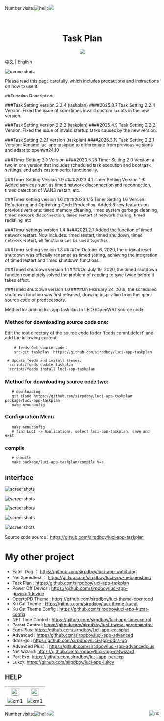 Number visits:![hello](https://views.whatilearened.today/views/github/sirpdboy/deplives.svg)[![](https://img.shields.io/badge/TGGroup-ClickJoin-FFFFFF.svg)](https://t.me/joinchat/AAAAAEpRF88NfOK5vBXGBQ)

<h1 align="center">
  <br>Task Plan<br>
</h1>

  <p align="center">

  <a target="_blank" href="https://github.com/sirpdboy/luci-app-taskplan/releases">
    <img src="https://img.shields.io/github/release/sirpdboy/luci-app-taskplan.svg?style=flat-square&label=Taskplan&colorB=green">
  </a>
</p>

[中文](README_CN.md) | English


![screenshots](https://raw.githubusercontent.com/sirpdboy/openwrt/master/doc/说明1.jpg)

Please read this page carefully, which includes precautions and instructions on how to use it.

##Function Description:

###Task Setting Version 2.2.4 (taskplan)
####2025.8.7 Task Setting 2.2.4 Version: Fixed the issue of sometimes invalid custom scripts in the new version.

###Task Setting Version 2.2.2 (taskplan)
####2025.4.9 Task Setting 2.2.2 Version: Fixed the issue of invalid startup tasks caused by the new version.

###Task Setting 2.2.1 Version (taskplan)
####2025.3.19 Task Setting 2.2.1 Version: Rename luci app taskplan to differentiate from previous versions and adapt to openwrt24.10

###Timer Setting 2.0 Version
####2023.5.23 Timer Setting 2.0 Version: a two in one version that includes scheduled task execution and boot task settings, and adds custom script functionality.

###Timer Setting Version 1.9
####2023.4.1 Timer Setting Version 1.9: Added services such as timed network disconnection and reconnection, timed detection of WAN3 restart, etc.

###Timer setting version 1.6
####2023.1.15 Timer Setting 1.6 Version: Refactoring and Optimizing Code Production. Added 8 new features on previous versions: timed memory cleaning, timed system garbage cleaning, timed network disconnection, timed restart of network sharing, timed redialing, etc

###Timer settings version 1.4
####2021.2.7 Added the function of timed network restart. Now includes: timed restart, timed shutdown, timed network restart, all functions can be used together.

###Timer setting version 1.3
####On October 6, 2020, the original reset shutdown was officially renamed as timed setting, achieving the integration of timed restart and timed shutdown functions.

###Timed shutdown version 1.1
####On July 19, 2020, the timed shutdown function completely solved the problem of needing to save twice before it takes effect.

###Timed shutdown version 1.0
####On February 24, 2019, the scheduled shutdown function was first released, drawing inspiration from the open-source code of predecessors.


Method for adding luci app taskplan to LEDE/OpenWRT source code.

### Method for downloading source code one:
Edit the root directory of the source code folder 'feeds.comnf.defect' and add the following content:

```Brach
    # feeds Get source code：
    src-git taskplan  https://github.com/sirpdboy/luci-app-taskplan
 ``` 
  ```Brach
   # Update feeds and install themes:
    scripts/feeds update taskplan
	scripts/feeds install luci-app-taskplan
 ``` 	

### Method for downloading source code two:
 ```Brach
    # downloading
    git clone https://github.com/sirpdboy/luci-app-taskplan package/luci-app-taskplan
    make menuconfig
 ``` 
### Configuration Menu
 ```Brach
    make menuconfig
	# find LuCI -> Applications, select luci-app-taskplan, save and exit
 ``` 
### compile
 ```Brach 
    # compile
    make package/luci-app-taskplan/compile V=s
 ```

## interface

![screenshots](./doc/view.png)

![screenshots](./doc/view2.png)

![screenshots](./doc/taskplan1.png)

![screenshots](./doc/taskplan2.png)

![screenshots](./doc/taskplan3.png)


Source code source：https://github.com/sirpdboy/luci-app-taskplan


# My other project

- Eatch Dog ： https://github.com/sirpdboy/luci-app-watchdog
- Net Speedtest ： https://github.com/sirpdboy/luci-app-netspeedtest
- Task Plan : https://github.com/sirpdboy/luci-app-taskplan
- Power Off Device : https://github.com/sirpdboy/luci-app-poweroffdevice
- OpentoPD Theme : https://github.com/sirpdboy/luci-theme-opentopd
- Ku Cat Theme : https://github.com/sirpdboy/luci-theme-kucat
- Ku Cat Theme Config : https://github.com/sirpdboy/luci-app-kucat-config
- NFT Time Control : https://github.com/sirpdboy/luci-app-timecontrol
- Parent Control: https://github.com/sirpdboy/luci-theme-parentcontrol
- Eqos Plus: https://github.com/sirpdboy/luci-app-eqosplus
- Advanced : https://github.com/sirpdboy/luci-app-advanced
- ddns-go : https://github.com/sirpdboy/luci-app-ddns-go
- Advanced Plus）: https://github.com/sirpdboy/luci-app-advancedplus
- Net Wizard: https://github.com/sirpdboy/luci-app-netwizard
- Part Exp: https://github.com/sirpdboy/luci-app-partexp
- Lukcy: https://github.com/sirpdboy/luci-app-lukcy

## HELP

|     <img src="https://img.shields.io/badge/-Alipay-F5F5F5.svg" href="#赞助支持本项目-" height="25" alt="图飞了"/>  |  <img src="https://img.shields.io/badge/-WeChat-F5F5F5.svg" height="25" alt="图飞了" href="#赞助支持本项目-"/>  | 
| :-----------------: | :-------------: |
|![xm1](https://raw.githubusercontent.com/sirpdboy/openwrt/master/doc/支付宝.png) | ![xm1](https://raw.githubusercontent.com/sirpdboy/openwrt/master/doc/微信.png) |

<a href="#readme">
    <img src="https://img.shields.io/badge/-TOP-orange.svg" alt="no" title="Return TOP" align="right"/>
</a>

Number visits:![hello](https://visitor-badge-deno.deno.dev/sirpdboy.sirpdboy.svg)[![](https://img.shields.io/badge/TGGroup-ClickJoin-FFFFFF.svg)](https://t.me/joinchat/AAAAAEpRF88NfOK5vBXGBQ)
